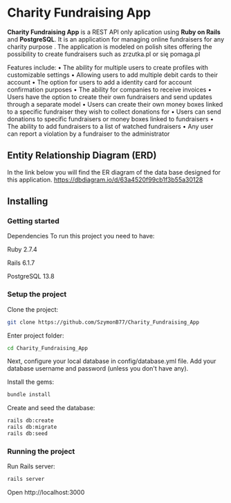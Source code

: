 # Charity Fundraising App

**Charity Fundraising App** is a REST API only aplication using **Ruby on Rails** and **PostgreSQL**. It is an application for managing online fundraisers for any charity purpose .
The application is modeled on polish sites offering the possibility to create fundraisers such as zrzutka.pl or się pomaga.pl

Features include:
• The ability for multiple users to create profiles with customizable settings
• Allowing users to add multiple debit cards to their account
• The option for users to add a identity card for account confirmation purposes
• The ability for companies to receive invoices
• Users have the option to create their own fundraisers and send updates through a separate model
• Users can create their own money boxes linked to a specific fundraiser they wish to collect donations for
• Users can send donations to specific fundraisers or money boxes linked to fundraisers
• The ability to add fundraisers to a list of watched fundraisers
• Any user can report a violation by a fundraiser to the administrator

## Entity Relationship Diagram (ERD)
In the link below you will find the ER diagram of the data base designed for this application. 
https://dbdiagram.io/d/63a4520f99cb1f3b55a30128
## Installing

### Getting started

Dependencies
To run this project you need to have:

Ruby 2.7.4

Rails 6.1.7

PostgreSQL 13.8

### Setup the project
Clone the project:
``` bash
git clone https://github.com/SzymonB77/Charity_Fundraising_App
```

Enter project folder:
``` bash
cd Charity_Fundraising_App
```

Next, configure your local database in config/database.yml file. Add your database username and password (unless you don't have any).

Install the gems:
``` bash
bundle install
```

Create and seed the database:
``` bash
rails db:create 
rails db:migrate
rails db:seed
```

### Running the project

Run Rails server:
```bash
rails server
```
Open http://localhost:3000
